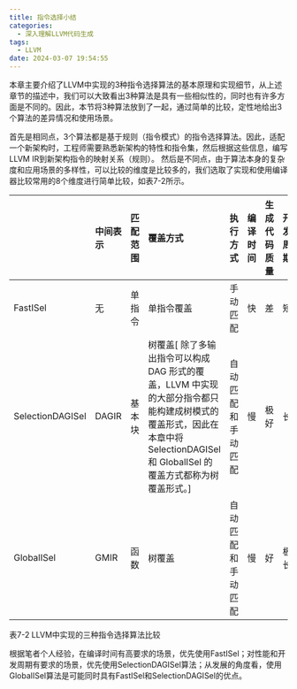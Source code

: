 ```yaml
---
title: 指令选择小结
categories:
  - 深入理解LLVM代码生成
tags:
  - LLVM 
date: 2024-03-07 19:54:55
---
```

本章主要介绍了LLVM中实现的3种指令选择算法的基本原理和实现细节，从上述章节的描述中，我们可以大致看出3种算法是具有一些相似性的，同时也有许多方面是不同的。因此，本节将3种算法放到了一起，通过简单的比较，定性地给出3个算法的差异情况和使用场景。

<!-- more -->

首先是相同点，3个算法都是基于规则（指令模式）的指令选择算法。因此，适配一个新架构时，工程师需要熟悉新架构的特性和指令集，然后根据这些信息，编写LLVM IR到新架构指令的映射关系（规则）。
然后是不同点，由于算法本身的复杂度和应用场景的多样性，可以比较的维度是比较多的，我们选取了实现和使用编译器比较常用的8个维度进行简单比较，如表7-2所示。

| | 中间表示 | 匹配范围 | 覆盖方式 | 执行方式 | 编译时间 | 生成代码质量 | 开发周期 | 可维护性 |
|---|:--|:--|:--|:--|:--|:--|:--|---|
| FastISel| 	无| 	单指令| 	单指令覆盖| 手动匹配| 	快	| 差	| 短| 	一般|
| SelectionDAGISel| 	DAGIR	| 基本块| 	树覆盖[ 除了多输出指令可以构成 DAG 形式的覆盖，LLVM 中实现的大部分指令都只能构建成树模式的覆盖形式，因此在本章中将 SelectionDAGISel 和 GlobalISel 的覆盖方式都称为树覆盖形式。]	| 自动匹配和手动匹配| 	慢| 	极好| 	长| 	一般|
| GlobalISel| 	GMIR| 	函数| 	树覆盖	| 自动匹配和手动匹配| 	慢	| 好	| 极长	| 好|

表7-2 LLVM中实现的三种指令选择算法比较

根据笔者个人经验，在编译时间有高要求的场景，优先使用FastISel；对性能和开发周期有要求的场景，优先使用SelectionDAGISel算法；从发展的角度看，使用GlobalISel算法是可能同时具有FastISel和SelectionDAGISel的优点。
